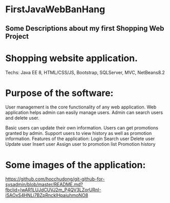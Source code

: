 # FirstJavaWebBanHang

## Some Descriptions about my first Shopping Web Project

# Shopping website application.

Techs: Java EE 8, HTML/CSS/JS, Bootstrap, SQLServer, MVC, NetBeans8.2

# Purpose of the software:
  User management is the core functionality of any web application.
  Web application helps admin can easily manage users.
  Admin can search users and delete user.

  Basic users can update their own information.
  Users can get promotions granted by admin.
  Support users to view history as well as promotion information.
  Features of the application:
  Login
  Search user
  Delete user
  Update user
  Insert user
  Assign user to promotion list
  Promotion history
  
 # Some images of the application:
 https://github.com/hocchudong/git-github-for-sysadmin/blob/master/README.md?fbclid=IwAR1LUJdCUVJ2m_P4QV3LZorURnI-iSAOxS4HNLi7BZpRncklHpaiuhmoNO8
